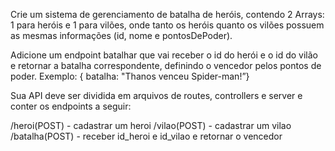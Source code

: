 Crie um sistema de gerenciamento de batalha de heróis, contendo 2 Arrays: 1 para heróis
e 1 para vilões, onde tanto os heróis quanto os vilões possuem as mesmas informações (id,
nome e pontosDePoder).

Adicione um endpoint batalhar que vai receber o id do herói e o id do vilão e retornar a
batalha correspondente, definindo o vencedor pelos pontos de poder.
Exemplo: { batalha: "Thanos venceu Spider-man!”}


Sua API deve ser dividida em arquivos de routes, controllers e server e conter os endpoints
a seguir:

/heroi(POST) - cadastrar um heroi
/vilao(POST) - cadastrar um vilao
/batalha(POST) - receber id_heroi e id_vilao e retornar o vencedor